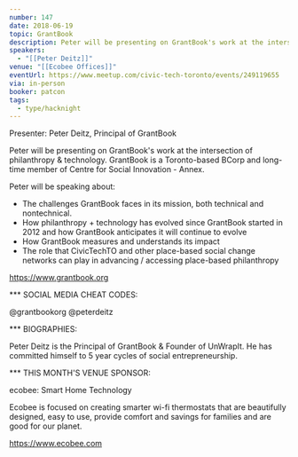 ```yaml
---
number: 147
date: 2018-06-19
topic: GrantBook
description: Peter will be presenting on GrantBook's work at the intersection of philanthropy & technology. GrantBook is a Toronto-based BCorp and long-time member of Centre for Social Innovation - Annex.
speakers:
  - "[[Peter Deitz]]"
venue: "[[Ecobee Offices]]"
eventUrl: https://www.meetup.com/civic-tech-toronto/events/249119655
via: in-person
booker: patcon
tags:
  - type/hacknight
---
```


Presenter: Peter Deitz, Principal of GrantBook

Peter will be presenting on GrantBook's work at the intersection of philanthropy & technology. GrantBook is a Toronto-based BCorp and long-time member of Centre for Social Innovation - Annex.

Peter will be speaking about:
- The challenges GrantBook faces in its mission, both technical and nontechnical.
- How philanthropy + technology has evolved since GrantBook started in 2012 and how GrantBook anticipates it will continue to evolve
- How GrantBook measures and understands its impact
- The role that CivicTechTO and other place-based social change networks can play in advancing / accessing place-based philanthropy

https://www.grantbook.org

*** SOCIAL MEDIA CHEAT CODES:

@grantbookorg @peterdeitz 

*** BIOGRAPHIES:

Peter Deitz is the Principal of GrantBook & Founder of UnWrapIt. He has committed himself to 5 year cycles of social entrepreneurship.

*** THIS MONTH'S VENUE SPONSOR:

ecobee: Smart Home Technology

Ecobee is focused on creating smarter wi-fi thermostats that are beautifully designed, easy to use, provide comfort and savings for families and are good for our planet.

https://www.ecobee.com
